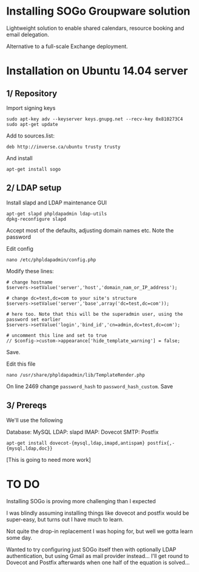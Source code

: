 Installing SOGo Groupware solution
===

Lightweight solution to enable shared calendars, resource booking and email delegation.

Alternative to a full-scale Exchange deployment.

Installation on Ubuntu 14.04 server
===

1/ Repository
---

Import signing keys

	sudo apt-key adv --keyserver keys.gnupg.net --recv-key 0x810273C4
	sudo apt-get update

Add to sources.list:

	deb http://inverse.ca/ubuntu trusty trusty

And install

	apt-get install sogo

2/ LDAP setup
---

Install slapd and LDAP maintenance GUI

	apt-get slapd phpldapadmin ldap-utils
	dpkg-reconfigure slapd

Accept most of the defaults, adjusting domain names etc. Note the password

Edit config

	nano /etc/phpldapadmin/config.php

Modify these lines:

	# change hostname
	$servers->setValue('server','host','domain_nam_or_IP_address');
	
	# change dc=test,dc=com to your site's structure
	$servers->setValue('server','base',array('dc=test,dc=com'));
	
	# here too. Note that this will be the superadmin user, using the password set earlier
	$servers->setValue('login','bind_id','cn=admin,dc=test,dc=com');
	
	# uncomment this line and set to true
	// $config->custom->appearance['hide_template_warning'] = false;

Save.

Edit this file

	nano /usr/share/phpldapadmin/lib/TemplateRender.php

On line 2469 change `password_hash` to `password_hash_custom`. Save

3/ Prereqs
---

We'll use the following

Database: MySQL
LDAP: slapd
IMAP: Dovecot
SMTP: Postfix

	apt-get install dovecot-{mysql,ldap,imapd,antispam} postfix{,-{mysql,ldap,doc}}

[This is going to need more work]

TO DO
===

Installing SOGo is proving more challenging than I expected

I was blindly assuming installing things like dovecot and postfix would be super-easy, but turns out I have much to learn.

Not quite the drop-in replacement I was hoping for, but well we gotta learn some day.

Wanted to try configuring just SOGo itself then with optionally LDAP authentication, but using Gmail as mail provider instead... I'll get round to Dovecot and Postfix afterwards when one half of the equation is solved...